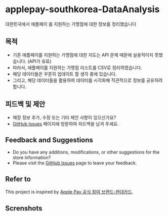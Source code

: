 # applepay-southkorea-DataAnalysis
대한민국에서 애플페이 를 지원하는 가맹점에 대한 정보를 정리했습니다

## 목적
- 기존 애플페이를 지원하는 가맹점에 대한 지도는 API 문제 때문에 실용적이지 못했습니다. (API가 유료)
- 따라서, 애플페이를 지원하는 가맹점 리스트를 CSV로 정리하였습니다.
- 해당 데이터들은 꾸준히 업데이트 할 생각 중에 있습니다.
- 그리고, 해당 데이터들을 활용하여 데이터를 시각화해 직관적으로 정보를 공유하려 합니다.

## 피드백 및 제안
- 매장 정보 추가, 수정 또는 기타 제안 사항이 있으신가요?
- [GitHub Issues](https://github.com/diligencefrozen/applepay-southkorea-DataAnalysis/issues) 페이지에 방문하여 피드백을 남겨 주세요.<br/>

## Feedback and Suggestions
- Do you have any additions, modifications, or other suggestions for the store information?
- Please visit the [GitHub Issues](https://github.com/diligencefrozen/applepay-southkorea-DataAnalysis/issues) page to leave your feedback.

## Refer to
This project is inspired by <a href="https://www.hyundaicard.com/cpu/ug/CPUUG4001_02.hc?tabindex=1">Apple Pay 공식 참여 브랜드-현대카드</a>.<br/>

## Screnshots

